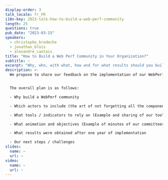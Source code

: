 ```yaml
---
display-order: 3
talk_locale: fr_FR
i18n-key: 2023-talk-how-to-build-a-web-perf-community
length: 25
questions: true
pub_date: "2023-03-15"
speakers:
  - christophe_bredeche
  - jonathan_blois
  - alexandre_cantais
title: "How to Build a Web Perf Community in Your Organization?"
subtitle: ~
excerpt: "Why, who, with what, how and for what results should you build a community around Web Performance? La Redoute's experience."
description: >-
  We propose to share our feedback on the implementation of our WebPerf Community within La Redoute.


  The overall plan is as follows:

  - Why build a WebPerf community 

  - Which actors to include (the art of not forgetting all the components necessary for the committee to be really efficient and useful)

  - What tools / indicators to rely on (Example and sharing of our tools)

  - What animation and objectives (Example of minutes of our committees and a specific use case of animation on the CLS following a major problem after our visual identity change)

  - What results were obtained after one year of implementation

  - Our next steps / challenges
slides:
  name: ~
  url: ~
video:
  name: ~
  url: ~
---
```

